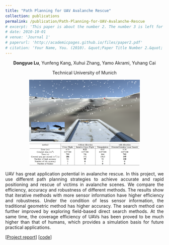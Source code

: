 ```yaml
---
title: "Path Planning for UAV Avalanche Rescue"
collection: publications
permalink: /publication/Path-Planning-for-UAV-Avalanche-Rescue
# excerpt: 'This paper is about the number 2. The number 3 is left for future work.'
# date: 2010-10-01
# venue: 'Journal 1'
# paperurl: 'http://academicpages.github.io/files/paper2.pdf'
# citation: 'Your Name, You. (2010). &quot;Paper Title Number 2.&quot; <i>Journal 1</i>. 1(2).'
---
```



<center>
<b>Dongyue Lu</b>, Yunfeng Kang, Xuhui Zhang, Yamo Akrami, Yuhang Cai

Technical University of Munich 
</center>

<p align = "center">
<img src = ../files/scene.png alt = 'scene' height = 10% width = 70% />
<!-- </p>
<p align = "center"> -->
<img src = ../files/UAV-result.png alt = 'scene' height = 10% width = 70% />
</p>

<p align = "justify"> 
UAV has great application potential in avalanche rescue.
In this project, we use different path planning strategies to achieve accurate
and rapid positioning and rescue of victims in avalanche
scenes. We compare the efficiency, accuracy and robustness of
different methods. The results show that iterative methods with
more sensor information have higher efficiency and robustness.
Under the condition of less sensor information, the traditional
geometric method has higher accuracy. The search method
can further improved by exploring field-based direct search
methods. At the same time, the coverage efficiency of UAVs
has been proved to be much higher than that of humans, which
provides a simulation basis for future practical applications.
</p>

[[Project report](http://dylanorange.github.io/dongyuelu.github.io/files/UAV.pdf)]
[[code](https://github.com/DylanOrange/Path-Planning-for-UAV-Avalanche-Rescue)]
